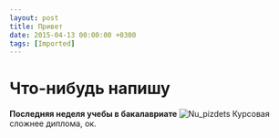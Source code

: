 ```yaml
---
layout: post
title: Привет
date: 2015-04-13 00:00:00 +0300
tags: [Imported]
---
```

# Что-нибудь напишу

**Последняя неделя учебы в бакалавриате**
![Nu_pizdets](https://vlaim.s3.amazonaws.com/uploads/2015/04/Nu_pizdets.gif)
Курсовая сложнее диплома, ок.